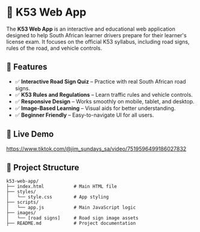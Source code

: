 # 🚗 K53 Web App

The **K53 Web App** is an interactive and educational web application designed to help South African learner drivers prepare for their learner's license exam. It focuses on the official K53 syllabus, including road signs, rules of the road, and vehicle controls.

## 📌 Features

- ✅ **Interactive Road Sign Quiz** – Practice with real South African road signs.
- ✅ **K53 Rules and Regulations** – Learn traffic rules and vehicle controls.
- ✅ **Responsive Design** – Works smoothly on mobile, tablet, and desktop.
- ✅ **Image-Based Learning** – Visual aids for better understanding.
- ✅ **Beginner Friendly** – Easy-to-navigate UI for all users.

## 🚀 Live Demo
https://www.tiktok.com/@jim_sundays_sa/video/7519596499186027832
## 📂 Project Structure

```plaintext
k53-web-app/
├── index.html           # Main HTML file
├── styles/
│   └── style.css        # App styling
├── scripts/
│   └── app.js           # Main JavaScript logic
├── images/
│   └── [road signs]     # Road sign image assets
├── README.md            # Project documentation
